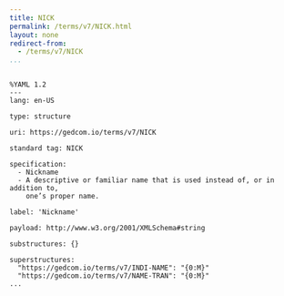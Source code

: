 ```yaml
---
title: NICK
permalink: /terms/v7/NICK.html
layout: none
redirect-from:
  - /terms/v7/NICK
...
```


```

%YAML 1.2
---
lang: en-US

type: structure

uri: https://gedcom.io/terms/v7/NICK

standard tag: NICK

specification:
  - Nickname
  - A descriptive or familiar name that is used instead of, or in addition to,
    one’s proper name.

label: 'Nickname'

payload: http://www.w3.org/2001/XMLSchema#string

substructures: {}

superstructures:
  "https://gedcom.io/terms/v7/INDI-NAME": "{0:M}"
  "https://gedcom.io/terms/v7/NAME-TRAN": "{0:M}"
...

```

